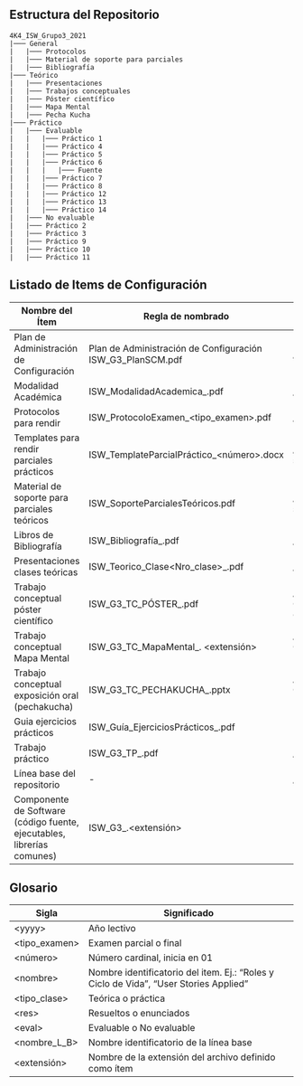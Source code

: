 ## Estructura del Repositorio

```
4K4_ISW_Grupo3_2021
|─── General
|	|─── Protocolos
|	|─── Material de soporte para parciales
|	|─── Bibliografía
|─── Teórico
|	|─── Presentaciones
|	|─── Trabajos conceptuales
|	|─── Póster científico
|	|─── Mapa Mental
|	|─── Pecha Kucha
|─── Práctico
|	|─── Evaluable
|	|	|─── Práctico 1
|	|	|─── Práctico 4
|	|	|─── Práctico 5
|	|	|─── Práctico 6
|	|	|	|─── Fuente
|	|	|─── Práctico 7
|	|	|─── Práctico 8
|	|	|─── Práctico 12
|	|	|─── Práctico 13
|	|	|─── Práctico 14
|	|─── No evaluable
|	|─── Práctico 2
|	|─── Práctico 3
|	|─── Práctico 9
|	|─── Práctico 10
|	|─── Práctico 11
```
## Listado de Items de Configuración

| Nombre del Ítem | Regla de nombrado | Ubicación física | 
| --- | --- | --- |
Plan de Administración de Configuración | Plan de Administración de Configuración	ISW_G3_PlanSCM.pdf	| /
Modalidad Académica | ISW_ModalidadAcademica_<yyyy>.pdf | /
Protocolos para rendir | ISW_ProtocoloExamen_<tipo_examen>.pdf | /General/Protocolos/
Templates	para	rendir parciales prácticos | ISW_TemplateParcialPráctico_<número>.docx | /General/Material de soporte para parciales/
Material de soporte para parciales teóricos | ISW_SoporteParcialesTeóricos.pdf | /General/Material de soporte para parciales/
Libros de Bibliografía | ISW_Bibliografía_<nombre>.pdf | /General/Bibliografia/
Presentaciones clases teóricas | ISW_Teorico_Clase<Nro_clase>_<nombre>.pdf | /Teorico/Presentaciones/
Trabajo conceptual póster científico | ISW_G3_TC_PÓSTER_<nombre>.pdf | /Teorico/Trabajos Conceptuales/Poster Cientifico/
Trabajo conceptual Mapa Mental | ISW_G3_TC_MapaMental_<nombre>. <extensión> | /Teorico/Trabajos Conceptuales/Mapa Mental/
Trabajo	conceptual exposición	oral (pechakucha) | ISW_G3_TC_PECHAKUCHA_<nombre>.pptx | /Teorico/Trabajos Conceptuales/Pecha Kucha/
Guia ejercicios prácticos | ISW_Guía_EjerciciosPrácticos_<res>.pdf | -
Trabajo práctico | ISW_G3_TP_<eval>_<numero>_<nombre>.pdf | /Practico
Línea base del repositorio | - | /
Componente de Software (código	fuente, ejecutables, librerías comunes) | ISW_G3_<nombre>.<extensión> | -
 
 ## Glosario

| Sigla | Significado | 
| --- | --- |
\<yyyy> | Año lectivo |
\<tipo_examen> | Examen parcial o final |
\<número> | Número cardinal, inicia en 01
\<nombre> | Nombre identificatorio del item. Ej.: “Roles y Ciclo de Vida”, “User Stories Applied”
\<tipo_clase> | Teórica o práctica
\<res> | Resueltos o enunciados
\<eval> |	Evaluable o No evaluable
\<nombre_L_B> |	Nombre identificatorio de la línea base
\<extensión> |	Nombre de la extensión del archivo definido como ítem
